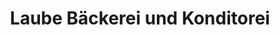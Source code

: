 ---
title: "Laube Bäckerei und Konditorei"
url: /freital/laube-baeckerei-und-konditorei/
shop: Bäckerei
---